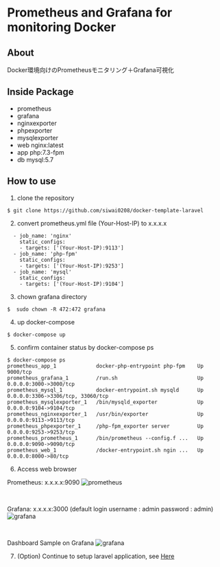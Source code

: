 # Prometheus and Grafana for monitoring Docker

## **About**

Docker環境向けのPrometheusモニタリング＋Grafana可視化

## **Inside Package**
* prometheus
* grafana
* nginxexporter
* phpexporter
* mysqlexporter
* web nginx:latest
* app php:7.3-fpm
* db  mysql:5.7

## **How to use**

1. clone the repository
```
$ git clone https://github.com/siwai0208/docker-template-laravel
```

2. convert prometheus.yml file (Your-Host-IP) to x.x.x.x
```
  - job_name: 'nginx'
    static_configs:
    - targets: ['(Your-Host-IP):9113']
  - job_name: 'php-fpm'
    static_configs:
    - targets: ['(Your-Host-IP):9253']
  - job_name: 'mysql'
    static_configs:
    - targets: ['(Your-Host-IP):9104']
```

3. chown grafana directory
```
$  sudo chown -R 472:472 grafana
```

4. up docker-compose
```
$ docker-compose up
```

5. confirm container status by docker-compose ps
```
$ docker-compose ps
prometheus_app_1             docker-php-entrypoint php-fpm    Up      9000/tcp
prometheus_grafana_1         /run.sh                          Up      0.0.0.0:3000->3000/tcp
prometheus_mysql_1           docker-entrypoint.sh mysqld      Up      0.0.0.0:3306->3306/tcp, 33060/tcp
prometheus_mysqlexporter_1   /bin/mysqld_exporter             Up      0.0.0.0:9104->9104/tcp
prometheus_nginxexporter_1   /usr/bin/exporter                Up      0.0.0.0:9113->9113/tcp
prometheus_phpexporter_1     /php-fpm_exporter server         Up      0.0.0.0:9253->9253/tcp
prometheus_prometheus_1      /bin/prometheus --config.f ...   Up      0.0.0.0:9090->9090/tcp
prometheus_web_1             /docker-entrypoint.sh ngin ...   Up      0.0.0.0:8000->80/tcp
```

6. Access web browser

Prometheus: x.x.x.x:9090
![prometheus](https://user-images.githubusercontent.com/53518005/103404532-7c6ab180-4b86-11eb-9d70-9f346cedd2cd.PNG)

<br>

Grafana: x.x.x.x:3000 (default login username : admin password : admin)
![grafana](https://user-images.githubusercontent.com/53518005/103404535-7ffe3880-4b86-11eb-8bd3-7e89c89ff742.PNG)

<br>

Dashboard Sample on Grafana
![grafana](https://user-images.githubusercontent.com/53518005/103404541-84c2ec80-4b86-11eb-85f7-a243841637d5.PNG)

7. (Option) Continue to setup laravel application, see [Here](https://github.com/siwai0208/food-app)